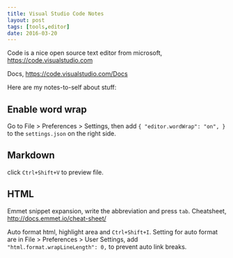 ```yaml
---
title: Visual Studio Code Notes
layout: post
tags: [tools,editor]
date: 2016-03-20
---
```


Code is a nice open source text editor from microsoft, https://code.visualstudio.com 

Docs, https://code.visualstudio.com/Docs

Here are my notes-to-self about stuff:

## Enable word wrap

Go to File > Preferences > Settings, then add `{ "editor.wordWrap": "on",
}` to the `settings.json` on the right side.

## Markdown

click `Ctrl+Shift+V` to preview file.

## HTML

Emmet snippet expansion, write the abbreviation and press `tab`.
Cheatsheet, http://docs.emmet.io/cheat-sheet/ 

Auto format html, highlight area and `Ctrl+Shift+I`. 
Setting for auto format are in File > Preferences > User Settings, add `"html.format.wrapLineLength": 0,` to prevent auto link breaks.

